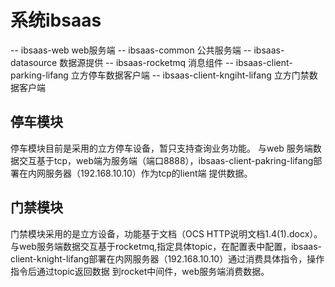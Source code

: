 # 系统ibsaas
  -- ibsaas-web web服务端
  -- ibsaas-common 公共服务端
  -- ibsaas-datasource 数据源提供
  -- ibsaas-rocketmq 消息组件
  -- ibsaas-client-parking-lifang 立方停车数据客户端
  -- ibsaas-client-kngiht-lifang 立方门禁数据客户端
  
## 停车模块
   停车模块目前是采用的立方停车设备，暂只支持查询业务功能。
   与web 服务端数据交互基于tcp，web端为服务端（端口8888），ibsaas-client-pakring-lifang部署在内网服务器（192.168.10.10）作为tcp的lient端
   提供数据。
  
  
## 门禁模块
   门禁模块采用的是立方设备，功能基于文档（OCS HTTP说明文档1.4(1).docx）。
   与web服务端数据交互基于rocketmq,指定具体topic，在配置表中配置，ibsaas-client-knight-lifang部署在内网服务器（192.168.10.10）通过消费具体指令，操作指令后通过topic返回数据
   到rocket中间件，web服务端消费数据。